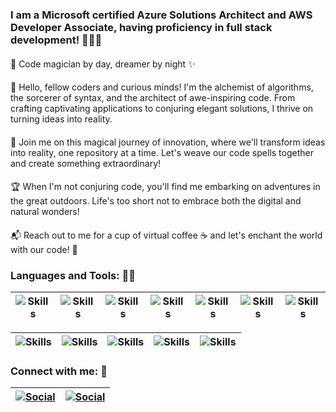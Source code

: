 
### I am a Microsoft certified Azure Solutions Architect and AWS Developer Associate, having proficiency in full stack development! 👨‍💻🚀
####
🚀 Code magician by day, dreamer by night ✨
####
👋 Hello, fellow coders and curious minds! I'm the alchemist of algorithms, the sorcerer of syntax, and the architect of awe-inspiring code. From crafting captivating applications to conjuring elegant solutions, I thrive on turning ideas into reality.
####
🌟 Join me on this magical journey of innovation, where we'll transform ideas into reality, one repository at a time. Let's weave our code spells together and create something extraordinary!
####
🏆 When I'm not conjuring code, you'll find me embarking on adventures in the great outdoors. Life's too short not to embrace both the digital and natural wonders!
####
📬 Reach out to me for a cup of virtual coffee ☕ and let's enchant the world with our code! 💫
### Languages and Tools: 👨‍💻
| ![Skills](https://img.shields.io/badge/.NET-5C2D91?style=for-the-badge&logo=.net&logoColor=white) | ![Skills](https://img.shields.io/badge/Spring-6DB33F?style=for-the-badge&logo=spring&logoColor=white) | ![Skills](https://img.shields.io/badge/Angular-DD0031?style=for-the-badge&logo=angular&logoColor=white) | ![Skills](https://img.shields.io/badge/React-20232A?style=for-the-badge&logo=react&logoColor=61DAFB) | ![Skills](https://img.shields.io/badge/react_native-%2320232a.svg?style=for-the-badge&logo=react&logoColor=white) | ![Skills](https://img.shields.io/badge/Microsoft_Azure-0089D6?style=for-the-badge&logo=microsoft-azure&logoColor=white) | ![Skills](https://img.shields.io/badge/AWS-%23FF9900.svg?style=for-the-badge&logo=amazon-aws&logoColor=white)
| --- | --- | --- | --- | --- | --- | -- |

| ![Skills](https://img.shields.io/badge/C%23-239120?style=for-the-badge&logo=c-sharp&logoColor=white) | ![Skills](https://img.shields.io/badge/Java-ED8B00?style=for-the-badge&logo=openjdk&logoColor=white) | ![Skills](https://img.shields.io/badge/Python-3776AB?style=for-the-badge&logo=python&logoColor=white) | ![Skills](https://img.shields.io/badge/TypeScript-007ACC?style=for-the-badge&logo=typescript&logoColor=white) | ![Skills](https://img.shields.io/badge/MySQL-005C84?style=for-the-badge&logo=mysql&logoColor=white) |
| --- | --- | --- | --- | --- |



### Connect with me: 🤝

| [![Social](https://img.shields.io/badge/linkedin-0A66C2?style=for-the-badge&logo=linkedin&logoColor=white)](https://www.linkedin.com/in/abhirup-das-740981178/) | [![Social](https://img.shields.io/badge/Instagram-E4405F?style=for-the-badge&logo=instagram&logoColor=white)](https://www.instagram.com/abhirup_aka_abhi/) |
| --- | --- |
